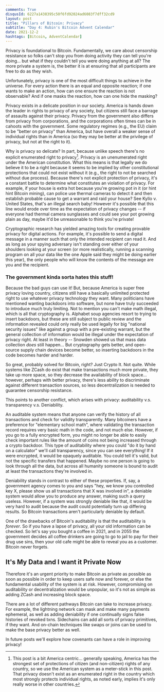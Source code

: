 ```yaml
---
comments: True
disqusId: 6227a1438395c50f6fd92024ad6083f7dff32cd9
layout: post
title: "Pillars of Bitcoin: Privacy"
subtitle: "Day 4: Rubin's Bitcoin Advent Calendar"
date: 2021-12-2
hashtags: [Bitcoin, AdventCalendar]
---
```


Privacy is foundational to Bitcoin. Fundamentally, we care about censorship
resistance so folks can't stop you from doing activity they can tell you're
doing… but what if they couldn't tell you were doing anything at all? The more
private a system is, the better it is at ensuring that all participants are free
to do as they wish.

Unfortunately, privacy is one of the most difficult things to achieve in the
universe. For every action there is an equal and opposite reaction; if one wants
to make an action, how can one ensure the reaction is not observable? And if one
masks the reaction, how can one hide the masking?

Privacy exists in a delicate position in our society. America is hands down the
leader in rights to privacy of any society, but citizens still face a barrage of
assaults against their privacy. Privacy from the government also differs from
privacy from corporations, and the corporations often times can be in cahoots
with the government. Some regulatory regimes (e.g., the EU) claim to be "better
on privacy" than America, but have overall a weaker sense of individual rights
than in America (so they may be better at the privilege of privacy, but not at
the right to it).

Why is privacy so delicate? In part, because unlike speech there's no explicit
enumerated right to privacy[^centric]. Privacy is an unenumerated right under
the American constitution. What this means is that legally we do believe it to
be a right because it seems to be implied by other constitutional protections
that could not exist without it (e.g., the right to not be searched without due
process).  Because there's not explicit protection of privacy, it's a constant
battle to determine what constitutes an violation of privacy. For example, if
your house is extra hot because you're growing pot in it (or hint hint Bitcoin
mining), can police use thermal cameras to detect it and then establish probable
cause to get a warrant and raid your house? See Kyllo v. United States, that's
an illegal search baby! However it's possible that this line would erode over
time as the expectation of privacy changes -- if everyone had thermal camera
sunglasses and could see your pot growing plain as day, maybe it'd be
unreasonable to think
you're private!

Cryptographic research has yielded amazing tools for creating provable privacy
for digital actions. For example, it's possible to send a digital message in a
manner such that only the intended recipient can read it. And as long as your
spying adversary isn't standing over either of your shoulders looking at your
screen (or more realistically, running a scanning program on all your data like
the one Apple said they might be doing earlier this year), the only people who
will know the contents of the message are you and the recipient.

### The government kinda sorta hates this stuff!

Because the bad guys can use it! But, because America is super free privacy
loving country, citizens still have a basically unlimited protected right to use
whatever privacy technology they want. Many politicians have mentioned wanting
backdoors into software, but none have truly succeeded to introduce much truly
limiting. Not to mention you can't make math illegal, which is all that
cryptography is. Alphabet soup agencies resort to trying to insert backdoors,
but these are still subject to public review and the information revealed could
only really be used legally for big "national security issues" like against a
group with a pre-existing warrant, but the general collection of information
would be illegal under the expectation of privacy right. At least in theory --
Snowden showed us that mass data collection
*does* still happen… But cryptography gets better, and open-source supply chain
devices become better, so inserting backdoors in the code becomes harder and
harder. 

So great, probably solved for Bitcoin, right? Just Crypto It. Not quite. While
systems like ZCash do exist that make transactions much more private, they take
up more space, so they decrease the availability of block space… however,
perhaps with better privacy, there's less ability to discriminate against
different transaction sources, so less decentralization is needed to guarantee
censorship resistance.

This points to another conflict, which arises with privacy: auditability v.s.
transparency v.s. Deniability.

An auditable system means that anyone can verify the history of all transactions
and check for validity transparently. Many bitcoiners have a preference for
"elementary school math", where validating the transaction record requires very
basic math in the code, and not much else. However, if you go to a fully
encrypted form, you might no longer be able to easily check important rules like
the amount of coins not being increased through a crypto backdoor. This type of
auditability where you could "do it by hand on a calculator" we'll call
transparency, since you can see everything! If it were encrypted, it would be
opaquely auditable. You could tell it's valid, but not the specific transfers
that happened. Maybe no one person is going to look through all the data, but
across all humanity someone is bound to audit at least the transactions they're
involved in.

Deniability stands in contrast to either of these properties. If, say, a
government agency comes to you and says "hey, we know you controlled key X,
please show us all transactions that X was involved in", a deniable system would
allow you to produce any answer, making such a query useless. However, if a
system was strongly deniable like that, it would be very hard to audit because
the audit could potentially turn up differing results. So Bitcoin transactions
aren't particularly deniable by default.

One of the drawbacks of Bitcoin's auditability is that the auditability is
*forever*. So if you have a lapse of privacy, all your old information can be
checked. So let's say you bought a coffee in 2021, and in 2055 the government
decides all coffee drinkers are going to go to jail to pay for their drug use
sins, then your old cafe might be able to reveal you as a customer. Bitcoin
never forgets.


## It's My Data and I want it Private Now
Therefore it's an urgent priority to make Bitcoin as private as possible as soon
as possible in order to keep users safe now and forever, or else the fundamental
usability of the system is at risk. However, compromising on auditability or
decentralization would be unpopular, so it's not as simple as adding ZCash and
increasing block space.

There are a lot of different pathways Bitcoin can take to increase privacy. For
example, the lightning network can mask and make many payments ephemeral, as
well as adding deniability if one continually signs false histories of revoked
txns.  Sidechains can add all sorts of privacy primitives, if they want. And
on-chain techniques like swaps or joins can be used to make the base privacy
better as well.

In future posts we'll explore how covenants can have a role in improving
privacy!

[^centric]: This post is a bit America centric... generally speaking, America has the strongest set of protections of citizen (and non-citizen) rights of any country, so we use the American system as a meter-stick in this post. That privacy doesn't exist as an enumerated right in the country which most strongly protects individual rights, as noted early, implies it's only really worse in other countries.
